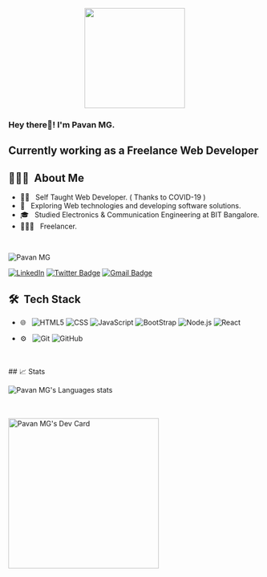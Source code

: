 <p align="center">
  <img src="https://github.com/thompsonemerson/thompsonemerson/raw/master/cover-thompson.png" height="200"/>
</p>

<h3> Hey there👋! I'm Pavan MG.</h2>
<h2> Currently working as a Freelance Web Developer </h2>

## 👨🏻‍💻 &nbsp;About Me 

- 🧑‍💻 &nbsp; Self Taught Web Developer. ( Thanks to COVID-19 )
- 🤔 &nbsp; Exploring Web technologies and developing software solutions.
- 🎓 &nbsp; Studied Electronics & Communication Engineering at BIT Bangalore.
- 👨🏻‍💻 &nbsp; Freelancer.

<br>
<p align="left"> <img src="https://komarev.com/ghpvc/?username=pavanmg007&label=Profile%20views&color=0e75b6&style=flat" alt="Pavan MG" /> </p>

[![LinkedIn](https://img.shields.io/badge/-pavanmg007-blue?style=plastic&logo=linkedin&logoColor=white&link=https://www.linkedin.com/in/pavanmg007/)](https://www.linkedin.com/in/pavanmg007/)
[![Twitter Badge](https://img.shields.io/badge/-@pavanmg007-1ca0f1?style=flat-square&labelColor=1ca0f1&logo=twitter&logoColor=white&link=https://twitter.com/pavanmg007)](https://twitter.com/pavanmg007)
[![Gmail Badge](https://img.shields.io/badge/-contact.pavanmg@gmail.com-c14438?style=flat-square&logo=Gmail&logoColor=white&link=mailto:contact.pavanmg@gmail.com)](mailto:contact.pavanmg@gmail.com)


## 🛠 &nbsp;Tech Stack

- 🌐 &nbsp;
  ![HTML5](https://img.shields.io/badge/-HTML5-333333?style=flat&logo=HTML5)
  ![CSS](https://img.shields.io/badge/-CSS-333333?style=flat&logo=CSS3&logoColor=1572B6)
  ![JavaScript](https://img.shields.io/badge/-JavaScript-333333?style=flat&logo=javascript)
  ![BootStrap](https://img.shields.io/badge/-BootStrap-333333?style=flat&logo=bootstrap&logoColor=1572B6)
  ![Node.js](https://img.shields.io/badge/-Node.js-333333?style=flat&logo=node.js)
  ![React](https://img.shields.io/badge/-React-333333?style=flat&logo=react)
<!-- - 🛢 &nbsp;
  ![MySQL](https://img.shields.io/badge/-MySQL-333333?style=flat&logo=mysql)
  ![MongoDB](https://img.shields.io/badge/-MongoDB-333333?style=flat&logo=mongodb)
  ![Firebase](https://img.shields.io/badge/-Firebase-333333?style=flat&logo=firebase) -->
- ⚙️ &nbsp;
  ![Git](https://img.shields.io/badge/-Git-333333?style=flat&logo=git)
  ![GitHub](https://img.shields.io/badge/-GitHub-333333?style=flat&logo=github)
 
<br/>
<br/>
## 📈 Stats

<!-- ![Pavan MG's github stats](https://github-readme-stats.vercel.app/api?username=pavanmg007&hide=["issues"]&show_icons=true&line_height=30) -->

![Pavan MG's Languages stats](https://github-readme-stats.vercel.app/api/top-langs/?username=pavanmg007&theme=buefy&layout=compact&langs_count=10)

<br/>
<br/>
<a href="https://app.daily.dev/pavanmg007"><img src="https://api.daily.dev/devcards/b060cf5be27149f3ab9384a26a659000.png?r=mqx" width="300" alt="Pavan MG's Dev Card"/></a>

